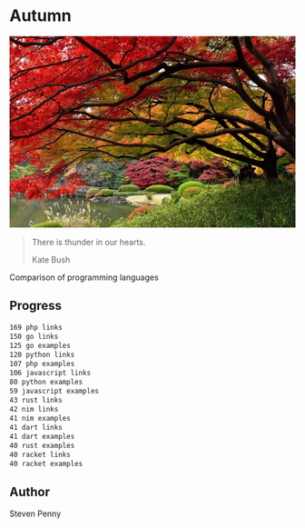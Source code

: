# Autumn

![hero](docs/image.jpg)

> There is thunder in our hearts.
>
> Kate Bush

Comparison of programming languages

## Progress

~~~
169 php links
150 go links
125 go examples
120 python links
107 php examples
106 javascript links
80 python examples
59 javascript examples
43 rust links
42 nim links
41 nim examples
41 dart links
41 dart examples
40 rust examples
40 racket links
40 racket examples
~~~

## Author

Steven Penny
